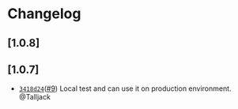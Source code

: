 # Changelog

## \[1.0.8]

## \[1.0.7]

- [`3418d24`](https://github.com/Talljack/daily-code-stats/pull/9/commits/3418d240f0b016d0751304511ab7c93a84a2ad99)([#9](https://github.com/Talljack/daily-code-stats/pull/9)) Local test and can use it on production environment. @Talljack
